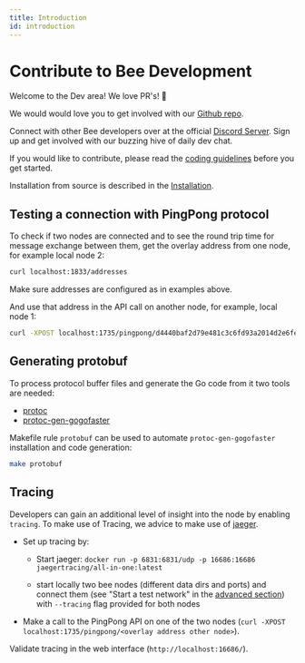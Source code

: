 ```yaml
---
title: Introduction
id: introduction
---
```


# Contribute to Bee Development

Welcome to the Dev area! We love PR's! 🐝

We would would love you to get involved with our [Github repo](https://github.com/ethersphere/bee).

Connect with other Bee developers over at the official [Discord Server](https://discord.gg/wdghaQsGq5). Sign up and get involved with our buzzing hive of daily dev chat.

If you would like to contribute, please read the [coding guidelines](https://github.com/ethersphere/bee/blob/master/CODING.md) before you get started.

Installation from source is described in the [Installation](/docs/bee/installation/build-from-source).

## Testing a connection with PingPong protocol

To check if two nodes are connected and to see the round trip time for message exchange between them, get the overlay address from one node, for example local node 2:

```bash
curl localhost:1833/addresses
```

Make sure addresses are configured as in examples above.

And use that address in the API call on another node, for example, local node 1:

```bash
curl -XPOST localhost:1735/pingpong/d4440baf2d79e481c3c6fd93a2014d2e6fe0386418829439f26d13a8253d04f1
```

## Generating protobuf

To process protocol buffer files and generate the Go code from it two tools are needed:

- [protoc](https://github.com/protocolbuffers/protobuf/releases)
- [protoc-gen-gogofaster](https://github.com/gogo/protobuf)

Makefile rule `protobuf` can be used to automate `protoc-gen-gogofaster` installation and code generation:

```bash
make protobuf
```

## Tracing

Developers can gain an additional level of insight into the node by enabling `tracing`. To make use of Tracing, we advice to make use of [jaeger](https://www.jaegertracing.io/).

- Set up tracing by:

  - Start jaeger:
    `docker run -p 6831:6831/udp -p 16686:16686 jaegertracing/all-in-one:latest`

  - start locally two bee nodes (different data dirs and ports) and connect them (see "Start a test network" in the [advanced section](/docs/develop/tools-and-features/starting-a-test-network)) with `--tracing` flag provided for both nodes

- Make a call to the PingPong API on one of the two nodes (`curl -XPOST localhost:1735/pingpong/<overlay address other node>`).

Validate tracing in the web interface (`http://localhost:16686/`).
